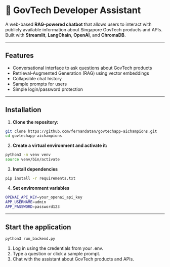 # 🤖 GovTech Developer Assistant

A web-based **RAG-powered chatbot** that allows users to interact with publicly available information about Singapore GovTech products and APIs. Built with **Streamlit**, **LangChain**, **OpenAI**, and **ChromaDB**.

---

## Features

- Conversational interface to ask questions about GovTech products
- Retrieval-Augmented Generation (RAG) using vector embeddings
- Collapsible chat history
- Sample prompts for users
- Simple login/password protection

---

## Installation

1. **Clone the repository:**

```bash
git clone https://github.com/fernandatan/govtechapp-aichampions.git
cd govtechapp-aichampions
```

2. **Create a virtual environment and activate it:**
```bash
python3 -m venv venv
source venv/bin/activate
```

3. **Install dependencies**
```bash
pip install -r requirements.txt
```

4. **Set environment variables**
```bash
OPENAI_API_KEY=your_openai_api_key
APP_USERNAME=admin
APP_PASSWORD=password123
```

---

## Start the application
```bash
python3 run_backend.py
```

1. Log in using the credentials from your .env.
2. Type a question or click a sample prompt.
3. Chat with the assistant about GovTech products and APIs.


